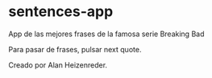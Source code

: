 # sentences-app
App de las mejores frases de la famosa serie Breaking Bad

Para pasar de frases, pulsar next quote.

Creado por Alan Heizenreder.
